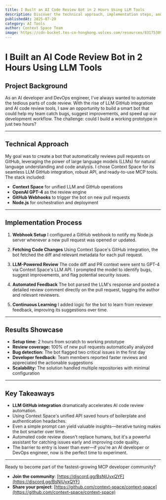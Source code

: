 ```yaml
---
title: I Built an AI Code Review Bot in 2 Hours Using LLM Tools
description: Discover the technical approach, implementation steps, and real results of rapidly building an AI code review bot with LLM GitHub integration for automated development workflows.
publishedAt: 2025-07-29
category: AI Tools
author: Context Space Team
image: https://cdn-bucket.tos-cn-hongkong.volces.com/resources/831753898363_.pic_1753898656811.jpg
---
```


# I Built an AI Code Review Bot in 2 Hours Using LLM Tools

## Project Background

As an AI developer and DevOps engineer, I've always wanted to automate the tedious parts of code review. With the rise of LLM GitHub integration and AI code review tools, I saw an opportunity to build a smart bot that could help my team catch bugs, suggest improvements, and speed up our development workflow. The challenge: could I build a working prototype in just two hours?

---

## Technical Approach

My goal was to create a bot that automatically reviews pull requests on GitHub, leveraging the power of large language models (LLMs) for natural language understanding and code analysis. I chose Context Space for its seamless LLM GitHub integration, robust API, and ready-to-use MCP tools. The stack included:

- **Context Space** for unified LLM and GitHub operations
- **OpenAI GPT-4** as the review engine
- **GitHub Webhooks** to trigger the bot on new pull requests
- **Node.js** for orchestration and deployment

---

## Implementation Process

1. **Webhook Setup**
   I configured a GitHub webhook to notify my Node.js server whenever a new pull request was opened or updated.

2. **Fetching Code Changes**
   Using Context Space's GitHub integration, the bot fetched the diff and relevant metadata for each pull request.

3. **LLM-Powered Review**
   The code diff and PR context were sent to GPT-4 via Context Space's LLM API. I prompted the model to identify bugs, suggest improvements, and flag potential security issues.

4. **Automated Feedback**
   The bot parsed the LLM's response and posted a detailed review comment directly on the pull request, tagging the author and relevant reviewers.

5. **Continuous Learning**
   I added logic for the bot to learn from reviewer feedback, improving its suggestions over time.

---

## Results Showcase

- **Setup time:** 2 hours from scratch to working prototype
- **Review coverage:** 100% of new pull requests automatically analyzed
- **Bug detection:** The bot flagged two critical issues in the first day
- **Developer feedback:** Team members reported faster reviews and appreciated the actionable suggestions
- **Scalability:** The solution handled multiple repositories with minimal configuration

---

## Key Takeaways

- **LLM GitHub integration** dramatically accelerates AI code review automation.
- Using Context Space's unified API saved hours of boilerplate and authentication headaches.
- Even a simple prompt can yield valuable insights—iterative tuning makes the bot smarter over time.
- Automated code review doesn't replace humans, but it's a powerful assistant for catching issues early and improving code quality.
- The barrier to entry is lower than ever—if you're an AI developer or DevOps engineer, now is the perfect time to experiment.

---

Ready to become part of the fastest-growing MCP developer community?
- **Join the community**: [https://discord.gg/BsNjUyxQYF](https://discord.gg/BsNjUyxQYF)
- **Share your project**: [https://github.com/context-space/context-space](https://github.com/context-space/context-space)
